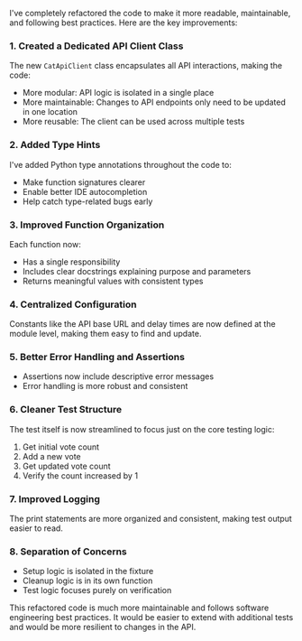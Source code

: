 I've completely refactored the code to make it more readable, maintainable, and following best practices. Here are the key improvements:

### 1. Created a Dedicated API Client Class

The new `CatApiClient` class encapsulates all API interactions, making the code:
- More modular: API logic is isolated in a single place
- More maintainable: Changes to API endpoints only need to be updated in one location
- More reusable: The client can be used across multiple tests

### 2. Added Type Hints

I've added Python type annotations throughout the code to:
- Make function signatures clearer
- Enable better IDE autocompletion
- Help catch type-related bugs early

### 3. Improved Function Organization

Each function now:
- Has a single responsibility
- Includes clear docstrings explaining purpose and parameters
- Returns meaningful values with consistent types

### 4. Centralized Configuration

Constants like the API base URL and delay times are now defined at the module level, making them easy to find and update.

### 5. Better Error Handling and Assertions

- Assertions now include descriptive error messages
- Error handling is more robust and consistent

### 6. Cleaner Test Structure

The test itself is now streamlined to focus just on the core testing logic:
1. Get initial vote count
2. Add a new vote
3. Get updated vote count
4. Verify the count increased by 1

### 7. Improved Logging

The print statements are more organized and consistent, making test output easier to read.

### 8. Separation of Concerns

- Setup logic is isolated in the fixture
- Cleanup logic is in its own function
- Test logic focuses purely on verification

This refactored code is much more maintainable and follows software engineering best practices. It would be easier to extend with additional tests and would be more resilient to changes in the API.